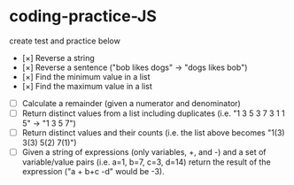 # coding-practice-JS

create test and practice below

- [×] Reverse a string
- [×] Reverse a sentence ("bob likes dogs" -> "dogs likes bob")
- [×] Find the minimum value in a list
- [×] Find the maximum value in a list
- [ ] Calculate a remainder (given a numerator and denominator)
- [ ] Return distinct values from a list including duplicates (i.e. "1 3 5 3 7 3 1 1 5" -> "1 3 5 7")
- [ ] Return distinct values and their counts (i.e. the list above becomes "1(3) 3(3) 5(2) 7(1)")
- [ ] Given a string of expressions (only variables, +, and -) and a set of variable/value pairs (i.e. a=1, b=7, c=3, d=14) return the result of the expression ("a + b+c -d" would be -3).

